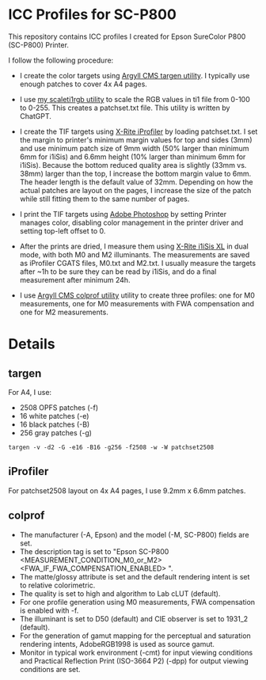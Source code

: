# ICC Profiles for SC-P800

This repository contains ICC profiles I created for Epson SureColor P800 (SC-P800) Printer.

I follow the following procedure:

- I create the color targets using [Argyll CMS targen utility](https://www.argyllcms.com/). I typically use enough patches to cover 4x A4 pages.

- I use [my scaleti1rgb utility](scaleti1rgb.py) to scale the RGB values in ti1 file from 0-100 to 0-255. This creates a patchset.txt file. This utility is written by ChatGPT.

- I create the TIF targets using [X-Rite iProfiler](https://www.xrite.com/categories/formulation-and-quality-assurance-software/i1profiler) by loading patchset.txt. I set the margin to printer's minimum margin values for top and sides (3mm) and use minimum patch size of 9mm width (50% larger than minimum 6mm for i1iSis) and 6.6mm height (10% larger than minimum 6mm for i1iSis). Because the bottom reduced quality area is slightly (33mm vs. 38mm) larger than the top, I increase the bottom margin value to 6mm. The header length is the default value of 32mm. Depending on how the actual patches are layout on the pages, I increase the size of the patch while still fitting them to the same number of pages.

- I print the TIF targets using [Adobe Photoshop](https://en.wikipedia.org/wiki/Adobe_Photoshop) by setting Printer manages color, disabling color management in the printer driver and setting top-left offset to 0.

- After the prints are dried, I measure them using [X-Rite i1iSis XL](https://xritephoto.com/documents/literature/en/L11-213_iSis_Brochure_en.pdf) in dual mode, with both M0 and M2 illuminants. The measurements are saved as iProfiler CGATS files, M0.txt and M2.txt. I usually measure the targets after ~1h to be sure they can be read by i1iSis, and do a final measurement after minimum 24h.

- I use [Argyll CMS colprof utility](https://www.argyllcms.com/) utility to create three profiles: one for M0 measurements, one for M0 measurements with FWA compensation and one for M2 measurements.

# Details

## targen

For A4, I use:

- 2508 OPFS patches (-f)
- 16 white patches (-e)
- 16 black patches (-B)
- 256 gray patches (-g)

```
targen -v -d2 -G -e16 -B16 -g256 -f2508 -w -W patchset2508
```

## iProfiler

For patchset2508 layout on 4x A4 pages, I use 9.2mm x 6.6mm patches.

## colprof

- The manufacturer (-A, Epson) and the model (-M, SC-P800) fields are set.
- The description tag is set to "Epson SC-P800 <MEASUREMENT_CONDITION_M0_or_M2> <FWA_IF_FWA_COMPENSATION_ENABLED> <PAPER>".
- The matte/glossy attribute is set and the default rendering intent is set to relative colorimetric.
- The quality is set to high and algorithm to Lab cLUT (default).
- For one profile generation using M0 measurements, FWA compensation is enabled with -f.
- The illuminant is set to D50 (default) and CIE observer is set to 1931_2 (default).
- For the generation of gamut mapping for the perceptual and saturation rendering intents, AdobeRGB1998 is used as source gamut.
- Monitor in typical work environment (-cmt) for input viewing conditions and Practical Reflection Print (ISO-3664 P2) (-dpp) for output viewing conditions are set.
